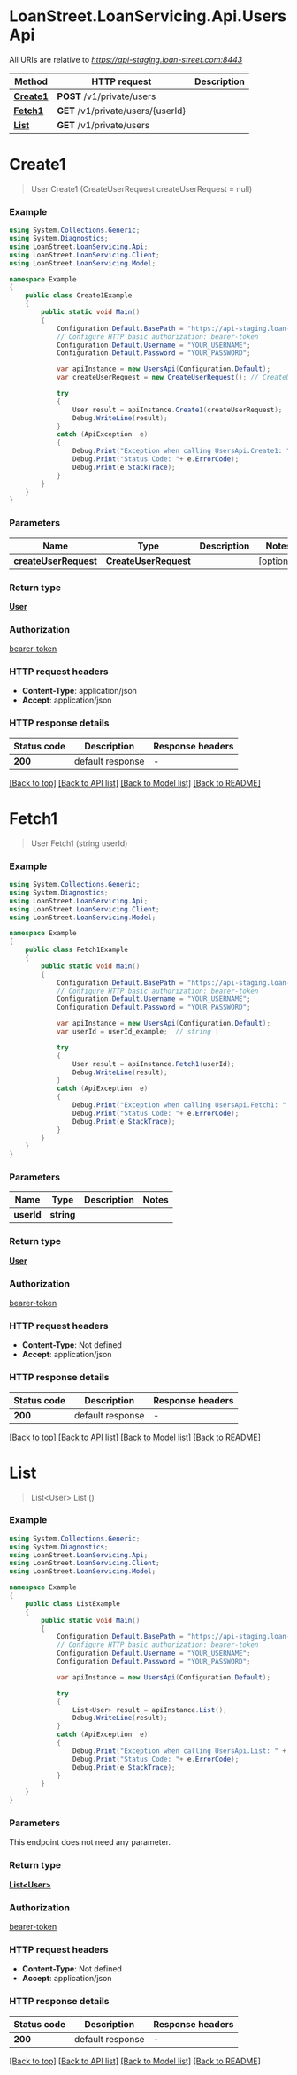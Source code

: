 # LoanStreet.LoanServicing.Api.UsersApi

All URIs are relative to *https://api-staging.loan-street.com:8443*

Method | HTTP request | Description
------------- | ------------- | -------------
[**Create1**](UsersApi.md#create1) | **POST** /v1/private/users | 
[**Fetch1**](UsersApi.md#fetch1) | **GET** /v1/private/users/{userId} | 
[**List**](UsersApi.md#list) | **GET** /v1/private/users | 


<a name="create1"></a>
# **Create1**
> User Create1 (CreateUserRequest createUserRequest = null)



### Example
```csharp
using System.Collections.Generic;
using System.Diagnostics;
using LoanStreet.LoanServicing.Api;
using LoanStreet.LoanServicing.Client;
using LoanStreet.LoanServicing.Model;

namespace Example
{
    public class Create1Example
    {
        public static void Main()
        {
            Configuration.Default.BasePath = "https://api-staging.loan-street.com:8443";
            // Configure HTTP basic authorization: bearer-token
            Configuration.Default.Username = "YOUR_USERNAME";
            Configuration.Default.Password = "YOUR_PASSWORD";

            var apiInstance = new UsersApi(Configuration.Default);
            var createUserRequest = new CreateUserRequest(); // CreateUserRequest |  (optional) 

            try
            {
                User result = apiInstance.Create1(createUserRequest);
                Debug.WriteLine(result);
            }
            catch (ApiException  e)
            {
                Debug.Print("Exception when calling UsersApi.Create1: " + e.Message );
                Debug.Print("Status Code: "+ e.ErrorCode);
                Debug.Print(e.StackTrace);
            }
        }
    }
}
```

### Parameters

Name | Type | Description  | Notes
------------- | ------------- | ------------- | -------------
 **createUserRequest** | [**CreateUserRequest**](CreateUserRequest.md)|  | [optional] 

### Return type

[**User**](User.md)

### Authorization

[bearer-token](../README.md#bearer-token)

### HTTP request headers

 - **Content-Type**: application/json
 - **Accept**: application/json

### HTTP response details
| Status code | Description | Response headers |
|-------------|-------------|------------------|
| **200** | default response |  -  |

[[Back to top]](#) [[Back to API list]](../README.md#documentation-for-api-endpoints) [[Back to Model list]](../README.md#documentation-for-models) [[Back to README]](../README.md)

<a name="fetch1"></a>
# **Fetch1**
> User Fetch1 (string userId)



### Example
```csharp
using System.Collections.Generic;
using System.Diagnostics;
using LoanStreet.LoanServicing.Api;
using LoanStreet.LoanServicing.Client;
using LoanStreet.LoanServicing.Model;

namespace Example
{
    public class Fetch1Example
    {
        public static void Main()
        {
            Configuration.Default.BasePath = "https://api-staging.loan-street.com:8443";
            // Configure HTTP basic authorization: bearer-token
            Configuration.Default.Username = "YOUR_USERNAME";
            Configuration.Default.Password = "YOUR_PASSWORD";

            var apiInstance = new UsersApi(Configuration.Default);
            var userId = userId_example;  // string | 

            try
            {
                User result = apiInstance.Fetch1(userId);
                Debug.WriteLine(result);
            }
            catch (ApiException  e)
            {
                Debug.Print("Exception when calling UsersApi.Fetch1: " + e.Message );
                Debug.Print("Status Code: "+ e.ErrorCode);
                Debug.Print(e.StackTrace);
            }
        }
    }
}
```

### Parameters

Name | Type | Description  | Notes
------------- | ------------- | ------------- | -------------
 **userId** | **string**|  | 

### Return type

[**User**](User.md)

### Authorization

[bearer-token](../README.md#bearer-token)

### HTTP request headers

 - **Content-Type**: Not defined
 - **Accept**: application/json

### HTTP response details
| Status code | Description | Response headers |
|-------------|-------------|------------------|
| **200** | default response |  -  |

[[Back to top]](#) [[Back to API list]](../README.md#documentation-for-api-endpoints) [[Back to Model list]](../README.md#documentation-for-models) [[Back to README]](../README.md)

<a name="list"></a>
# **List**
> List&lt;User&gt; List ()



### Example
```csharp
using System.Collections.Generic;
using System.Diagnostics;
using LoanStreet.LoanServicing.Api;
using LoanStreet.LoanServicing.Client;
using LoanStreet.LoanServicing.Model;

namespace Example
{
    public class ListExample
    {
        public static void Main()
        {
            Configuration.Default.BasePath = "https://api-staging.loan-street.com:8443";
            // Configure HTTP basic authorization: bearer-token
            Configuration.Default.Username = "YOUR_USERNAME";
            Configuration.Default.Password = "YOUR_PASSWORD";

            var apiInstance = new UsersApi(Configuration.Default);

            try
            {
                List<User> result = apiInstance.List();
                Debug.WriteLine(result);
            }
            catch (ApiException  e)
            {
                Debug.Print("Exception when calling UsersApi.List: " + e.Message );
                Debug.Print("Status Code: "+ e.ErrorCode);
                Debug.Print(e.StackTrace);
            }
        }
    }
}
```

### Parameters
This endpoint does not need any parameter.

### Return type

[**List&lt;User&gt;**](User.md)

### Authorization

[bearer-token](../README.md#bearer-token)

### HTTP request headers

 - **Content-Type**: Not defined
 - **Accept**: application/json

### HTTP response details
| Status code | Description | Response headers |
|-------------|-------------|------------------|
| **200** | default response |  -  |

[[Back to top]](#) [[Back to API list]](../README.md#documentation-for-api-endpoints) [[Back to Model list]](../README.md#documentation-for-models) [[Back to README]](../README.md)

